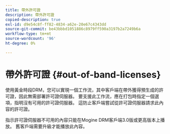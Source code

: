 ```yaml
---
title: 帶外許可證
description: 帶外許可證
copied-description: true
exl-id: d9e54c8f-ff82-4834-a62e-20e67c4343dd
source-git-commit: be43bbbd1051886c8979ff590a3197b2a7249b6a
workflow-type: tm+mt
source-wordcount: '96'
ht-degree: 0%

---
```


# 帶外許可證 {#out-of-band-licenses}

使用黃金時段DRM，您可以實現一個工作流，其中客戶端在帶外獲得預生成的許可證，因此無需部署許可證伺服器。 要支援此工作流，應在打包時指定一個選項，指明沒有可用的許可證伺服器。 這防止客戶端嘗試從許可證伺服器請求此內容的許可證。

指示許可證伺服器不可用的內容只能在Mogine DRM客戶端3.0版或更高版本上播放。 舊客戶端需要升級才能播放此內容。

